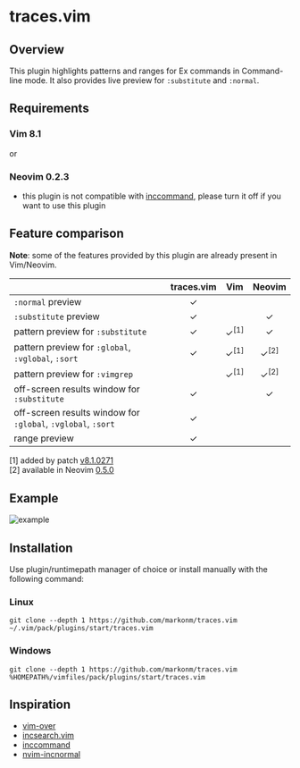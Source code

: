 # traces.vim

## Overview
This plugin highlights patterns and ranges for Ex commands in Command-line mode.
It also provides live preview for `:substitute` and `:normal`.

## Requirements
### Vim 8.1
or
### Neovim 0.2.3
 - this plugin is not compatible with [inccommand](https://neovim.io/doc/user/options.html#'inccommand'), please turn it off if you want to use this plugin


## Feature comparison
**Note**: some of the features provided by this plugin are already present in Vim/Neovim.

|                                                              | traces.vim   | Vim               | Neovim            |
|--------------------------------------------------------------| :----------: | :---------------: | :---------------: |
| `:normal` preview                                            | ✓            |                   |                   |
| `:substitute` preview                                        | ✓            |                   | ✓                 |
| pattern preview for `:substitute`                            | ✓            | ✓<sup>[1]</sup>   | ✓                 |
| pattern preview for `:global`, `:vglobal`, `:sort`           | ✓            | ✓<sup>[1]</sup>   | ✓<sup>[2]</sup>   |
| pattern preview for `:vimgrep`                               |              | ✓<sup>[1]</sup>   | ✓<sup>[2]</sup>   |
| off-screen results window for `:substitute`                  | ✓            |                   | ✓                 |
| off-screen results window for `:global`, `:vglobal`, `:sort` | ✓            |                   |                   |
| range preview                                                | ✓            |                   |                   |

[1] added by patch [v8.1.0271](https://github.com/vim/vim/commit/b0acacd767a2b0618a7f3c08087708f4329580d0)  
[2] available in Neovim [0.5.0](https://github.com/neovim/neovim/pull/12721)

## Example
![example](img/traces_example.gif?raw=true)

## Installation
Use plugin/runtimepath manager of choice or install manually with the following command:

### Linux
`git clone --depth 1 https://github.com/markonm/traces.vim ~/.vim/pack/plugins/start/traces.vim`

### Windows
`git clone --depth 1 https://github.com/markonm/traces.vim %HOMEPATH%/vimfiles/pack/plugins/start/traces.vim`

## Inspiration
 - [vim-over](https://github.com/osyo-manga/vim-over)
 - [incsearch.vim](https://github.com/haya14busa/incsearch.vim)
 - [inccommand](https://neovim.io/doc/user/options.html#'inccommand')
 - [nvim-incnormal](https://github.com/bfredl/nvim-incnormal)
